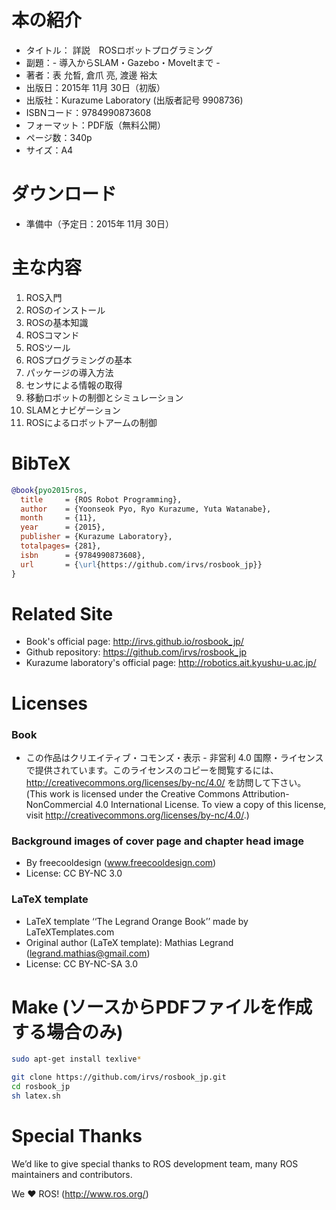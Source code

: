 # 本の紹介
- タイトル： 詳説　ROSロボットプログラミング
- 副題：- 導入からSLAM・Gazebo・MoveItまで -
- 著者：表 允晳, 倉爪 亮, 渡邊 裕太
- 出版日：2015年 11月 30日（初版）
- 出版社：Kurazume Laboratory (出版者記号 9908736)
- ISBNコード：9784990873608
- フォーマット：PDF版（無料公開）
- ページ数：340p
- サイズ：A4

# ダウンロード
- 準備中（予定日：2015年 11月 30日）

# 主な内容
1. ROS入門
1. ROSのインストール
1. ROSの基本知識
1. ROSコマンド
1. ROSツール
1. ROSプログラミングの基本
1. パッケージの導入方法
1. センサによる情報の取得
1. 移動ロボットの制御とシミュレーション
1. SLAMとナビゲーション
1. ROSによるロボットアームの制御

# BibTeX
```bib
@book{pyo2015ros,
  title     = {ROS Robot Programming},
  author    = {Yoonseok Pyo, Ryo Kurazume, Yuta Watanabe},
  month     = {11},
  year      = {2015},
  publisher = {Kurazume Laboratory},
  totalpages= {281},
  isbn      = {9784990873608},
  url       = {\url{https://github.com/irvs/rosbook_jp}}
}
```

# Related Site
- Book's official	page:  http://irvs.github.io/rosbook_jp/
- Github repository: https://github.com/irvs/rosbook_jp
- Kurazume laboratory's official page: http://robotics.ait.kyushu-u.ac.jp/

# Licenses
### Book
- この作品はクリエイティブ・コモンズ・表示 - 非営利 4.0 国際・ライセンスで提供されています。このライセンスのコピーを閲覧するには、http://creativecommons.org/licenses/by-nc/4.0/ を訪問して下さい。(This work is licensed under the Creative Commons Attribution-NonCommercial 4.0 International License. To view a copy of this license, visit http://creativecommons.org/licenses/by-nc/4.0/.)

### Background images of cover page and chapter head image
- By freecooldesign (www.freecooldesign.com)
- License: CC BY-NC 3.0

### LaTeX template
- LaTeX template ‘‘The Legrand Orange Book’’ made by LaTeXTemplates.com
- Original author (LaTeX template): Mathias Legrand (legrand.mathias@gmail.com)
- License: CC BY-NC-SA 3.0

# Make (ソースからPDFファイルを作成する場合のみ)
```sh
sudo apt-get install texlive*
```
```sh
git clone https://github.com/irvs/rosbook_jp.git
cd rosbook_jp
sh latex.sh
```
# Special Thanks
We’d like to give special thanks to ROS development team, many ROS maintainers and contributors.

We ♥ ROS! (http://www.ros.org/)
